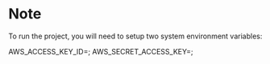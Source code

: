 # Note
To run the project, you will need to setup two system environment variables:

AWS_ACCESS_KEY_ID=;
AWS_SECRET_ACCESS_KEY=;
